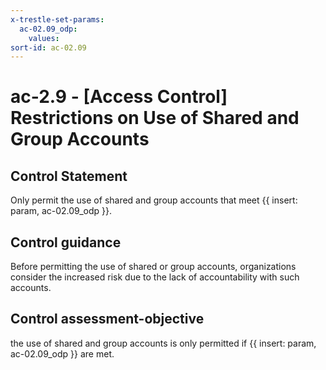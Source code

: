 ```yaml
---
x-trestle-set-params:
  ac-02.09_odp:
    values:
sort-id: ac-02.09
---
```


# ac-2.9 - \[Access Control\] Restrictions on Use of Shared and Group Accounts

## Control Statement

Only permit the use of shared and group accounts that meet {{ insert: param, ac-02.09_odp }}.

## Control guidance

Before permitting the use of shared or group accounts, organizations consider the increased risk due to the lack of accountability with such accounts.

## Control assessment-objective

the use of shared and group accounts is only permitted if {{ insert: param, ac-02.09_odp }} are met.
